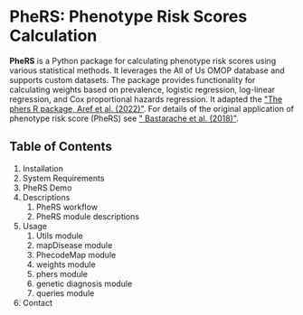 # PheRS: Phenotype Risk Scores Calculation
**PheRS** is a Python package for calculating phenotype 
risk scores using various statistical methods. 
It leverages the All of Us OMOP database and supports 
custom datasets. The package provides functionality for 
calculating weights based on prevalence, logistic regression, 
log-linear regression, and Cox proportional hazards regression.
It adapted the ["The phers R package, Aref et al. (2022)"](https://doi.org/10.1093/bioinformatics/btac619).
For details of the original application of phenotype risk score (PheRS)
see [" Bastarache et al. (2018)"](https://pubmed.ncbi.nlm.nih.gov/29590070/).

## Table of Contents
1. Installation
2. System Requirements
3. PheRS Demo
4. Descriptions
   1. PheRS workflow
   2. PheRS module descriptions
5. Usage
   1. Utils module
   2. mapDisease module
   3. PhecodeMap module
   4. weights module
   5. phers module
   6. genetic diagnosis module
   7. queries module
6. Contact
